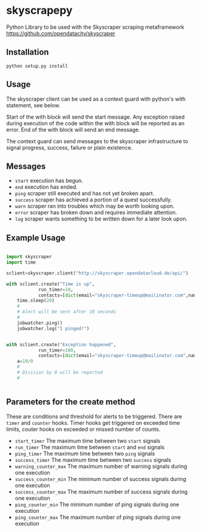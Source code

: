 skyscrapepy
===========

Python Library to be used with the Skyscraper scraping metaframework https://github.com/opendatacity/skyscraper


## Installation

````
python setup.py install
````

## Usage

The skyscraper client can be used as a context guard with python's with statement, see below. 
 
Start of the with block will send the start message. Any exception raised during execution of the code within the with block will be reported as an error. End of the with block will send an end message. 

The context guard can send messages to the skyscraper infrastructure to signal progress, success,
failure or plain existence.

## Messages 

* `start` execution has begun.
* `end` execution has ended.
* `ping` scraper still executed and has not yet broken apart.
* `success` scraper has achieved a portion of a quest successfully.
* `warn` scraper ran into troubles which may be worth looking upon.
* `error` scraper has broken down and requires immediate attention.
* `log` scraper wants something to be written down for a later look upon.


## Example Usage

```` python 

import skyscraper
import time

sclient=skyscraper.client("http://skyscraper.opendatacloud.de/api/")

with sclient.create("Time is up",
		    run_timer=10,
		    contacts=[dict(email="skyscraper-timeup@mailinator.com",name="Martin Virtel")]) as jobwatcher :
	time.sleep(20)
	#
	# Alert will be sent after 10 seconds
	#
	jobwatcher.ping()
	jobwatcher.log("I pinged!")


with sclient.create("Exception happened",
		    run_timer=100,
		    contacts=[dict(email="skyscraper-timeup@mailinator.com",name="Martin Virtel")]) as jobwatcher :
	a=10/0
	#
	# Division by 0 will be reported
	#



````

## Parameters for the create method

These are conditions and threshold for alerts to be triggered. There are `timer` and `counter` hooks. Timer hooks get triggered on exceeded time limits, couter hooks on exceeded or missed number of counts.

* `start_timer` The maximum time between two `start` signals
* `run_timer` The maximum time between `start` and `end` signals
* `ping_timer` The maximum time between two `ping` signals
* `success_timer` The maximum time between two `success` signals
* `warning_counter_max` The maximum number of warning signals during one execution
* `success_counter_min` The minimum number of success signals during one execution
* `success_counter_max` The maximum number of success signals during one execution
* `ping_counter_min` The minimum number of ping signals during one execution
* `ping_counter_max` The maximum number of ping signals during one execution


